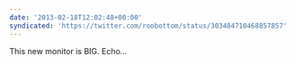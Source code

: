 ```yaml
---
date: '2013-02-18T12:02:48+00:00'
syndicated: 'https://twitter.com/roobottom/status/303484710468857857'
---
```

This new monitor is BIG. Echo...
